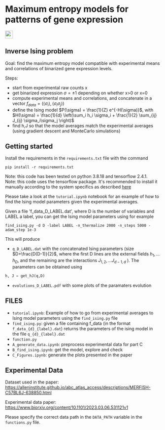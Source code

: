 # Maximum entropy models for patterns of gene expression
<a href="https://www.arxiv.org/abs/2408.08037" style='vertical-align:middle; display:inline;'><img
							src="https://img.shields.io/badge/physics.bio--ph-arXiv%3A2408.08037-B31B1B.svg" class="plain" style="height:25px;" /></a>


## Inverse Ising problem 

Goal: find the maximum entropy model compatible with experimental means and correlations of binarized gene expression levels. <br>

Steps: <br>
- start from experimental raw counts x
- get binarized expression $\sigma = \pm 1$ depending on whether x>0 or x=0
- compute experimental means and correlations, and concatenate in a vector $f_{data} = (\langle\sigma_i\rangle, \langle\sigma_i\sigma_j\rangle)$
- define the Ising model $P(\sigma) = \frac{1}{Z} e^{-H(\sigma)}$, with $H(\sigma) = \frac{1}{d} \left(\sum_i h_i \sigma_i + \frac{1}{2} \sum_{ij}  J_{ij} \sigma_i\sigma_j \right)$
- find h,J so that the model averages match the experimental averages (using gradient descent and MonteCarlo simulations)


## Getting started

Install the requirements in the `requirements.txt` file with the command

```
pip install -r requirements.txt
```

Note: this code has been tested on python 3.8.18 and tensorflow 2.4.1. <br>
Note: this code uses the tensorflow package. It's recommended to install it manually according to the system specifics as described [here](https://www.tensorflow.org/install)


Please take a look at the `tutorial.ipynb` notebook for an example of how to find the Ising model parameters given the experimental averages.


Given a file 'f_data_D_LABEL.dat', where D is the number of variables and LABEL a label, you can get the Ising model parameters using for example
```
find_ising.py -d D -label LABEL -n_thermalize 2000 -n_steps 5000 -adam_step 1e-3
```

This will produce 
-  `q_D_LABEL.dat` with the concatenated Ising parameters (size $D+\frac{D(D-1)}{2}$, where the first D lines are the external fields $h_1, \ldots h_D$,  and the remaining are the interactions $J_{1,2}, ... J_{d-1, d}$ ). The parameters can be obtained using
```python
h, J = get_hJ(q,D)
```
-  `evolutions_D_LABEL.pdf` with some plots of the paramaters evolution



##  FILES
- `tutorial.ipynb`: Example of how to go from experimental averages to Ising model parameters using the `find_ising.py` file 
- `find_ising.py`: given a file containing f_data (in the format `f_data_{d}_{label}.dat`) returns the parameters of the ising model in the file `q_{d}_{label}.dat`
- `function.py`
- `A_generate_data.ipynb`: preprocess experimental data for part C
- `B_find_ising.ipynb`: get the model, explore and check
- `C_Figures.ipynb`: generate the plots presented in the paper



## Experimental Data
Dataset used in the paper: https://alleninstitute.github.io/abc_atlas_access/descriptions/MERFISH-C57BL6J-638850.html 

Experimental data paper: https://www.biorxiv.org/content/10.1101/2023.03.06.531121v1

Please specify the correct data path in the `DATA_PATH` variable in the `functions.py` file.

